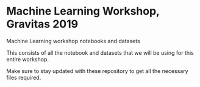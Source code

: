 # Machine Learning Workshop, Gravitas 2019
Machine Learning workshop notebooks and datasets

This consists of all the notebook and datasets that we will be using for this entire workshop.

Make sure to stay updated with these repository to get all the necessary files required.
